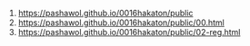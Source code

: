 <!-- https://github.com/pashawol/0016hakaton -->
1. <https://pashawol.github.io/0016hakaton/public>
1. <https://pashawol.github.io/0016hakaton/public/00.html>
1. <https://pashawol.github.io/0016hakaton/public/02-reg.html>